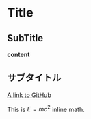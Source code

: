 # Title

## SubTitle

__content__

## サブタイトル

[A link to GitHub](http://github.com/)

This is $`E = mc^2`$ inline math.

